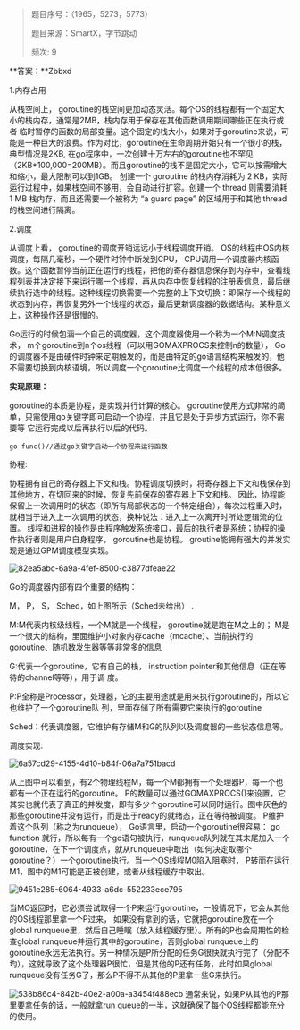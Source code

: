 > 题目序号：（1965，5273，5773） 
>
> 题目来源：SmartX，字节跳动
>
> 频次: 9 

**答案：**Zbbxd

1.内存占用

从栈空间上， goroutine的栈空间更加动态灵活。每个OS的线程都有⼀个固定⼤⼩的栈内存，通常是2MB，栈内存⽤于保存在其他函数调⽤期间哪些正在执⾏或者
临时暂停的函数的局部变量。这个固定的栈⼤⼩，如果对于goroutine来说，可能是⼀种巨⼤的浪费。作为对⽐，goroutine在⽣命周期开始只有⼀个很⼩的栈，典型情况是2KB, 在go程序中，⼀次创建⼗万左右的goroutine也不罕⻅（2KB*100,000=200MB）。⽽且goroutine的栈不是固定⼤⼩，它可以按需增⼤和缩⼩，最⼤限制可以到1GB。
创建一个 goroutine 的栈内存消耗为 2 KB，实际运行过程中，如果栈空间不够用，会自动进行扩容。创建一个 thread 则需要消耗 1 MB 栈内存，而且还需要一个被称为 “a guard page” 的区域用于和其他 thread 的栈空间进行隔离。

2.调度

从调度上看， goroutine的调度开销远远⼩于线程调度开销。
OS的线程由OS内核调度，每隔⼏毫秒，⼀个硬件时钟中断发到CPU， CPU调⽤⼀个调度器内核函数。这个函数暂停当前正在运⾏的线程，把他的寄存器信息保存到内存中，查看线程列表并决定接下来运⾏哪⼀个线程，再从内存中恢复线程的注册表信息，最后继续执⾏选中的线程。这种线程切换需要⼀个完整的上下⽂切换：即保存⼀个线程的状态到内存，再恢复另外⼀个线程的状态，最后更新调度器的数据结构。某种意义上，这种操作还是很慢的。

Go运⾏的时候包涵⼀个⾃⼰的调度器，这个调度器使⽤⼀个称为⼀个M:N调度技术， m个goroutine到n个os线程（可以⽤GOMAXPROCS来控制n的数量）， Go的调度器不是由硬件时钟来定期触发的，⽽是由特定的go语⾔结构来触发的，他不需要切换到内核语境，所以调度⼀个goroutine⽐调度⼀个线程的成本低很多。

**实现原理：**

goroutine的本质是协程，是实现并⾏计算的核⼼。
goroutine使⽤⽅式⾮常的简单，只需使⽤go关键字即可启动⼀个协程，并且它是处于异步⽅式运⾏，你不需要等
它运⾏完成以后再执⾏以后的代码。

```
go func()//通过go关键字启动⼀个协程来运⾏函数
```

协程:

协程拥有⾃⼰的寄存器上下⽂和栈。协程调度切换时，将寄存器上下⽂和栈保存到其他地⽅，在切回来的时候，恢复先前保存的寄存器上下⽂和栈。 因此，协程能保留上⼀次调⽤时的状态（即所有局部状态的⼀个特定组合），每次过程重⼊时，就相当于进⼊上⼀次调⽤的状态，换种说法：进⼊上⼀次离开时所处逻辑流的位置。 线程和进程的操作是由程序触发系统接⼝，最后的执⾏者是系统；协程的操作执⾏者则是⽤户⾃身程序， goroutine也是协程。
groutine能拥有强⼤的并发实现是通过GPM调度模型实现。

![82ea5abc-6a9a-4fef-8500-c3877dfeae22](https://image-1302243118.cos.ap-beijing.myqcloud.com/img/82ea5abc-6a9a-4fef-8500-c3877dfeae22.png)



Go的调度器内部有四个重要的结构： 

M， P， S， Sched，如上图所示（Sched未给出） .

M:M代表内核级线程，⼀个M就是⼀个线程， goroutine就是跑在M之上的； M是⼀个很⼤的结构，⾥⾯维护⼩对象内存cache（mcache）、当前执⾏的goroutine、随机数发⽣器等等⾮常多的信息

G:代表⼀个goroutine，它有⾃⼰的栈， instruction pointer和其他信息（正在等待的channel等等），⽤于调
度。

P:P全称是Processor，处理器，它的主要⽤途就是⽤来执⾏goroutine的，所以它也维护了⼀个goroutine队
列，⾥⾯存储了所有需要它来执⾏的goroutine

Sched：代表调度器，它维护有存储M和G的队列以及调度器的⼀些状态信息等。

调度实现:

![6a57cd29-4155-4d10-b84f-06a7a751bacd](https://image-1302243118.cos.ap-beijing.myqcloud.com/img/6a57cd29-4155-4d10-b84f-06a7a751bacd.png)



从上图中可以看到，有2个物理线程M，每⼀个M都拥有⼀个处理器P，每⼀个也都有⼀个正在运⾏的goroutine。 P的数量可以通过GOMAXPROCS()来设置，它其实也就代表了真正的并发度，即有多少个goroutine可以同时运⾏。图中灰⾊的那些goroutine并没有运⾏，⽽是出于ready的就绪态，正在等待被调度。 P维护着这个队列（称之为runqueue）， Go语⾔⾥，启动⼀个goroutine很容易： go function 就⾏，所以每有⼀个go语句被执⾏，runqueue队列就在其末尾加⼊⼀个goroutine，在下⼀个调度点，就从runqueue中取出（如何决定取哪个goroutine？）⼀个goroutine执⾏。当⼀个OS线程M0陷⼊阻塞时， P转⽽在运⾏M1，图中的M1可能是正被创建，或者从线程缓存中取出。

![9451e285-6064-4933-a6dc-552233ece795](https://image-1302243118.cos.ap-beijing.myqcloud.com/img/9451e285-6064-4933-a6dc-552233ece795.png)



当MO返回时，它必须尝试取得⼀个P来运⾏goroutine，⼀般情况下，它会从其他的OS线程那⾥拿⼀个P过来， 如果没有拿到的话，它就把goroutine放在⼀个global runqueue⾥，然后⾃⼰睡眠（放⼊线程缓存⾥）。所有的P也会周期性的检查global runqueue并运⾏其中的goroutine，否则global runqueue上的goroutine永远⽆法执⾏。另⼀种情况是P所分配的任务G很快就执⾏完了（分配不均），这就导致了这个处理器P很忙，但是其他的P还有任务，此时如果global runqueue没有任务G了，那么P不得不从其他的P⾥拿⼀些G来执⾏。

![538b86c4-842b-40e2-a00a-a3454f488ecb](https://image-1302243118.cos.ap-beijing.myqcloud.com/img/538b86c4-842b-40e2-a00a-a3454f488ecb.png)
通常来说，如果P从其他的P那⾥要拿任务的话，⼀般就拿run queue的⼀半，这就确保了每个OS线程都能充分的使⽤。

